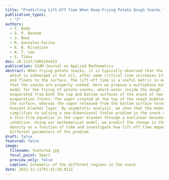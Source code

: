 ```yaml
---
title: "Predicting Lift-Off Time When Deep-Frying Potato Dough Snacks "
publication_types:
  - "2"
authors:
  - T. Babb
  - G. P. Benham
  - J. Bows
  - R. Gonzalez-Farina
  - K. B. Kiradjiev
  - W. T. Lee
  - S. Tibos
doi: 10.1137/19M1294253
publication: SIAM Journal on Applied Mathematics
abstract: When frying potato snacks, it is typically observed that the dough,
  which is submerged in hot oil, after some critical time increases its buoyancy
  and floats to the surface. The lift-off time is a useful metric in ensuring
  that the snacks are properly cooked. Here we propose a multiphase mathematical
  model for the frying of potato snacks, where water inside the dough is
  evaporated from both the top and bottom surfaces of the snack at two receding
  evaporation fronts. The vapor created at the top of the snack bubbles away to
  the surface, whereas the vapor released from the bottom surface forms a
  buoyant blanket layer. By asymptotic analysis, we show that the model
  simplifies to solving a one-dimensional Stefan problem in the snack coupled to
  a thin-film equation in the vapor blanket through a nonlinear boundary
  condition. Using our mathematical model, we predict the change in the snack
  density as a function of time and investigate how lift-off time depends on the
  different parameters of the problem.
draft: false
featured: false
image:
  filename: featured.jpg
  focal_point: Smart
  preview_only: false
  caption: Schematic of the different regions in the snack.
date: 2021-11-11T01:41:59.011Z
---
```


